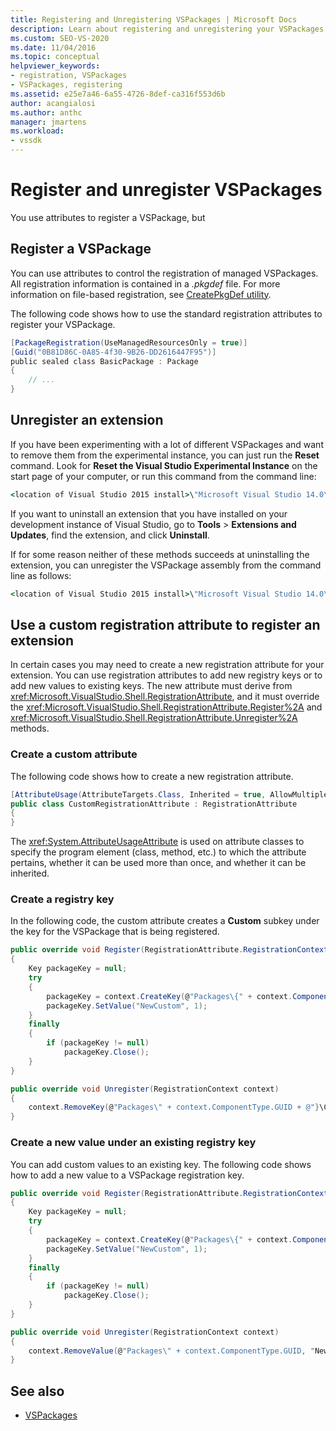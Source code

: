 ```yaml
---
title: Registering and Unregistering VSPackages | Microsoft Docs
description: Learn about registering and unregistering your VSPackages, including the attributes you use and the .pkgdef file.
ms.custom: SEO-VS-2020
ms.date: 11/04/2016
ms.topic: conceptual
helpviewer_keywords:
- registration, VSPackages
- VSPackages, registering
ms.assetid: e25e7a46-6a55-4726-8def-ca316f553d6b
author: acangialosi
ms.author: anthc
manager: jmartens
ms.workload:
- vssdk
---
```

# Register and unregister VSPackages
You use attributes to register a VSPackage, but

## Register a VSPackage
 You can use attributes to control the registration of managed VSPackages. All registration information is contained in a *.pkgdef* file. For more information on file-based registration, see [CreatePkgDef utility](../extensibility/internals/createpkgdef-utility.md).

 The following code shows how to use the standard registration attributes to register your VSPackage.

```csharp
[PackageRegistration(UseManagedResourcesOnly = true)]
[Guid("0B81D86C-0A85-4f30-9B26-DD2616447F95")]
public sealed class BasicPackage : Package
{
    // ...
}
```

## Unregister an extension
 If you have been experimenting with a lot of different VSPackages and want to remove them from the experimental instance, you can just run the **Reset** command. Look for **Reset the Visual Studio Experimental Instance** on the start page of your computer, or run this command from the command line:

```cmd
<location of Visual Studio 2015 install>\"Microsoft Visual Studio 14.0\VSSDK\VisualStudioIntegration\Tools\Bin\CreateExpInstance.exe" /Reset /VSInstance=14.0 /RootSuffix=Exp
```

 If you want to uninstall an extension that you have installed on your development instance of Visual Studio, go to **Tools** > **Extensions and Updates**, find the extension, and click **Uninstall**.

 If for some reason neither of these methods succeeds at uninstalling the extension, you can unregister the VSPackage assembly from the command line as follows:

```cmd
<location of Visual Studio 2015 install>\"Microsoft Visual Studio 14.0\VSSDK\VisualStudioIntegration\Tools\Bin\regpkg" /unregister <pathToVSPackage assembly>
```

<a name="using-a-custom-registration-attribute-to-register-an-extension"></a>

## Use a custom registration attribute to register an extension

In certain cases you may need to create a new registration attribute for your extension. You can use registration attributes to add new registry keys or to add new values to existing keys. The new attribute must derive from <xref:Microsoft.VisualStudio.Shell.RegistrationAttribute>, and it must override the <xref:Microsoft.VisualStudio.Shell.RegistrationAttribute.Register%2A> and <xref:Microsoft.VisualStudio.Shell.RegistrationAttribute.Unregister%2A> methods.

### Create a custom attribute

The following code shows how to create a new registration attribute.

```csharp
[AttributeUsage(AttributeTargets.Class, Inherited = true, AllowMultiple = false)]
public class CustomRegistrationAttribute : RegistrationAttribute
{
}
```

 The <xref:System.AttributeUsageAttribute> is used on attribute classes to specify the program element (class, method, etc.) to which the attribute pertains, whether it can be used more than once, and whether it can be inherited.

### Create a registry key

In the following code, the custom attribute creates a **Custom** subkey under the key for the VSPackage that is being registered.

```csharp
public override void Register(RegistrationAttribute.RegistrationContext context)
{
    Key packageKey = null;
    try
    {
        packageKey = context.CreateKey(@"Packages\{" + context.ComponentType.GUID + @"}\Custom");
        packageKey.SetValue("NewCustom", 1);
    }
    finally
    {
        if (packageKey != null)
            packageKey.Close();
    }
}

public override void Unregister(RegistrationContext context)
{
    context.RemoveKey(@"Packages\" + context.ComponentType.GUID + @"}\Custom");
}
```

### Create a new value under an existing registry key

You can add custom values to an existing key. The following code shows how to add a new value to a VSPackage registration key.

```csharp
public override void Register(RegistrationAttribute.RegistrationContext context)
{
    Key packageKey = null;
    try
    {
        packageKey = context.CreateKey(@"Packages\{" + context.ComponentType.GUID + "}");
        packageKey.SetValue("NewCustom", 1);
    }
    finally
    {
        if (packageKey != null)
            packageKey.Close();
    }
}

public override void Unregister(RegistrationContext context)
{
    context.RemoveValue(@"Packages\" + context.ComponentType.GUID, "NewCustom");
}
```

## See also
- [VSPackages](../extensibility/internals/vspackages.md)
